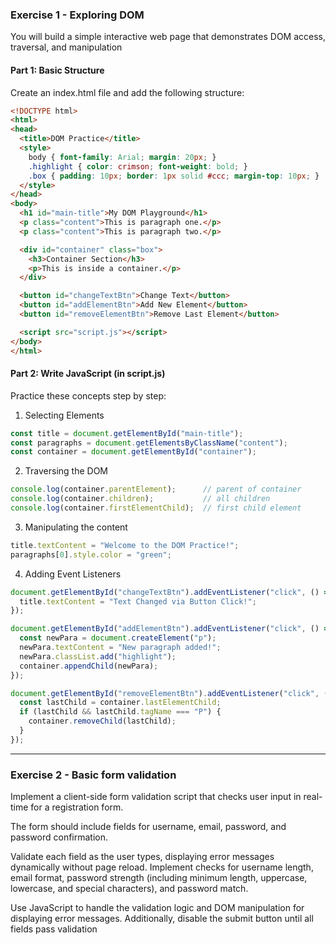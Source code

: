 
### Exercise 1 - Exploring DOM
You will build a simple interactive web page that demonstrates DOM access, traversal, and manipulation

#### Part 1: Basic Structure

Create an index.html file and add the following structure:

```html
<!DOCTYPE html>
<html>
<head>
  <title>DOM Practice</title>
  <style>
    body { font-family: Arial; margin: 20px; }
    .highlight { color: crimson; font-weight: bold; }
    .box { padding: 10px; border: 1px solid #ccc; margin-top: 10px; }
  </style>
</head>
<body>
  <h1 id="main-title">My DOM Playground</h1>
  <p class="content">This is paragraph one.</p>
  <p class="content">This is paragraph two.</p>

  <div id="container" class="box">
    <h3>Container Section</h3>
    <p>This is inside a container.</p>
  </div>

  <button id="changeTextBtn">Change Text</button>
  <button id="addElementBtn">Add New Element</button>
  <button id="removeElementBtn">Remove Last Element</button>

  <script src="script.js"></script>
</body>
</html>
```

#### Part 2: Write JavaScript (in script.js)

Practice these concepts step by step:

1. Selecting Elements

```js
const title = document.getElementById("main-title");
const paragraphs = document.getElementsByClassName("content");
const container = document.getElementById("container");
```

2. Traversing the DOM

```js
console.log(container.parentElement);      // parent of container
console.log(container.children);           // all children
console.log(container.firstElementChild);  // first child element
```
3. Manipulating the content

```js
title.textContent = "Welcome to the DOM Practice!";
paragraphs[0].style.color = "green";
```

4. Adding Event Listeners

```js
document.getElementById("changeTextBtn").addEventListener("click", () => {
  title.textContent = "Text Changed via Button Click!";
});

document.getElementById("addElementBtn").addEventListener("click", () => {
  const newPara = document.createElement("p");
  newPara.textContent = "New paragraph added!";
  newPara.classList.add("highlight");
  container.appendChild(newPara);
});

document.getElementById("removeElementBtn").addEventListener("click", () => {
  const lastChild = container.lastElementChild;
  if (lastChild && lastChild.tagName === "P") {
    container.removeChild(lastChild);
  }
});
```

---
### Exercise 2 - Basic form validation
Implement a client-side form validation script that checks user input in real-time for a registration form. 

The form should include fields for username, email, password, and password confirmation. 

Validate each field as the user types, displaying error messages dynamically without page reload. Implement checks for username length, email format, password strength (including minimum length, uppercase, lowercase, and special characters), and password match.

Use JavaScript to handle the validation logic and DOM manipulation for displaying error messages. Additionally, disable the submit button until all fields pass validation